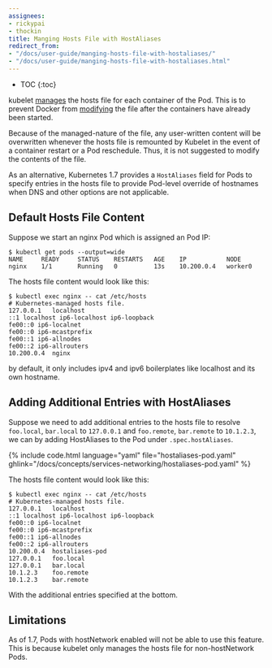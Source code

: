 ```yaml
---
assignees:
- rickypai
- thockin
title: Manging Hosts File with HostAliases
redirect_from:
- "/docs/user-guide/manging-hosts-file-with-hostaliases/"
- "/docs/user-guide/manging-hosts-file-with-hostaliases.html"
---
```


* TOC
{:toc}

kubelet [manages](https://github.com/kubernetes/kubernetes/issues/14633) the hosts file for each container of the Pod. This is to prevent Docker from [modifying](https://github.com/moby/moby/issues/17190) the file after the containers have already been started.

Because of the managed-nature of the file, any user-written content will be overwritten whenever the hosts file is remounted by Kubelet in the event of a container restart or a Pod reschedule. Thus, it is not suggested to modify the contents of the file.

As an alternative, Kubernetes 1.7 provides a `HostAliases` field for Pods to specify entries in the hosts file to provide Pod-level override of hostnames when DNS and other options are not applicable.

## Default Hosts File Content

Suppose we start an nginx Pod which is assigned an Pod IP:
```
$ kubectl get pods --output=wide
NAME     READY     STATUS    RESTARTS   AGE    IP           NODE
nginx    1/1       Running   0          13s    10.200.0.4   worker0
```

The hosts file content would look like this:
```
$ kubectl exec nginx -- cat /etc/hosts
# Kubernetes-managed hosts file.
127.0.0.1	localhost
::1	localhost ip6-localhost ip6-loopback
fe00::0	ip6-localnet
fe00::0	ip6-mcastprefix
fe00::1	ip6-allnodes
fe00::2	ip6-allrouters
10.200.0.4	nginx
```

by default, it only includes ipv4 and ipv6 boilerplates like localhost and its own hostname.

## Adding Additional Entries with HostAliases

Suppose we need to add additional entries to the hosts file to resolve `foo.local`, `bar.local` to `127.0.0.1` and `foo.remote`, `bar.remote` to `10.1.2.3`, we can by adding HostAliases to the Pod under `.spec.hostAliases`.

{% include code.html language="yaml" file="hostaliases-pod.yaml" ghlink="/docs/concepts/services-networking/hostaliases-pod.yaml" %}

The hosts file content would look like this:
```
$ kubectl exec nginx -- cat /etc/hosts
# Kubernetes-managed hosts file.
127.0.0.1	localhost
::1	localhost ip6-localhost ip6-loopback
fe00::0	ip6-localnet
fe00::0	ip6-mcastprefix
fe00::1	ip6-allnodes
fe00::2	ip6-allrouters
10.200.0.4	hostaliases-pod
127.0.0.1	foo.local
127.0.0.1	bar.local
10.1.2.3	foo.remote
10.1.2.3	bar.remote
```

With the additional entries specified at the bottom.

## Limitations

As of 1.7, Pods with hostNetwork enabled will not be able to use this feature. This is because kubelet only manages the hosts file for non-hostNetwork Pods.
